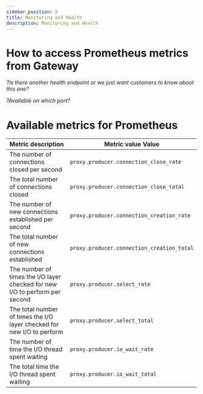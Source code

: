 ```yaml
---
sidebar_position: 5
title: Monitoring and Health
description: Monitoring and Health
---
```



# How to access Prometheus metrics from Gateway
*?Is there another health endpoint or we just want customers to know about this one?*

*?Available on which port?*


# Available metrics for Prometheus

| Metric description                                   | Metric value Value |
|--------------------------------------------------------|---------------------------------------------|
| The number of connections closed per second | `proxy.producer.connection_close_rate`|
| The total number of connections closed | `proxy.producer.connection_close_total`|
| The number of new connections established per second | `proxy.producer.connection_creation_rate` |
| The total number of new connections established | `proxy.producer.connection_creation_total` |
| The number of times the I/O layer checked for new I/O to perform per second | `proxy.producer.select_rate` |
| The total number of times the I/O layer checked for new I/O to perform | `proxy.producer.select_total` |
| The number of time the I/O thread spent waiting | `proxy.producer.io_wait_rate` |
| The total time the I/O thread spent waiting | `proxy.producer.io_wait_total` |